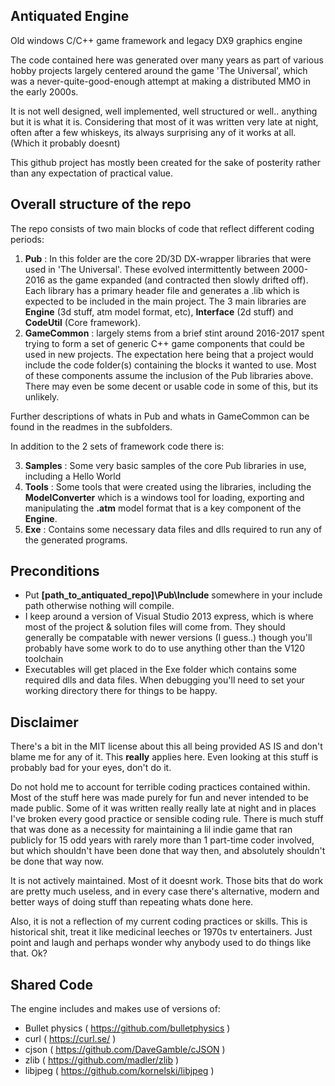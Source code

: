 Antiquated Engine
--------------
Old windows C/C++ game framework and legacy DX9 graphics engine

The code contained here was generated over many years as part of various hobby projects largely centered around the game 'The Universal', which was a never-quite-good-enough attempt at making a distributed MMO in the early 2000s.  

It is not well designed, well implemented, well structured or well.. anything but it is what it is.  Considering that most of it was written very late at night, often after a few whiskeys, its always surprising any of it works at all. (Which it probably doesnt)

This github project has mostly been created for the sake of posterity rather than any expectation of practical value. 

Overall structure of the repo
-----------------------------
The repo consists of two main blocks of code that reflect different coding periods:
1) **Pub** : In this folder are the core 2D/3D DX-wrapper libraries that were used in 'The Universal'. These evolved intermittently between 2000-2016 as the game expanded (and contracted then slowly drifted off). Each library has a primary header file and generates a .lib which is expected to be included in the main project. The 3 main libraries are **Engine** (3d stuff, atm model format, etc), **Interface** (2d stuff) and **CodeUtil** (Core framework). 
3) **GameCommon** : largely stems from a brief stint around 2016-2017 spent trying to form a set of generic C++ game components that could be used in new projects. The expectation here being that a project would include the code folder(s) containing the blocks it wanted to use. Most of these components assume the inclusion of the Pub libraries above. There may even be some decent or usable code in some of this, but its unlikely.

Further descriptions of whats in Pub and whats in GameCommon can be found in the readmes in the subfolders.

In addition to the 2 sets of framework code there is:

3) **Samples** : Some very basic samples of the core Pub libraries in use, including a Hello World
4) **Tools** : Some tools that were created using the libraries, including the **ModelConverter** which is a windows tool for loading, exporting and manipulating the **.atm** model format that is a key component of the **Engine**.
5) **Exe** : Contains some necessary data files and dlls required to run any of the generated programs.


Preconditions
-------------

- Put **[path_to_antiquated_repo]\Pub\Include**  somewhere in your include path otherwise nothing will compile.
- I keep around a version of Visual Studio 2013 express, which is where most of the project & solution files will come from. They should generally be compatable with newer versions (I guess..) though you'll probably have some work to do to use anything other than the V120 toolchain
- Executables will get placed in the Exe folder which contains some required dlls and data files. When debugging you'll need to set your working directory there for things to be happy.

Disclaimer
--------------
There's a bit in the MIT license about this all being provided AS IS and don't blame me for any of it. This **really** applies here. Even looking at this stuff is probably bad for your eyes, don't do it.

Do not hold me to account for terrible coding practices contained within. Most of the stuff here was made purely for fun and never intended to be made public.  Some of it was written really really late at night and in places I've broken every good practice or sensible coding rule. There is much stuff that was done as a necessity for maintaining a lil indie game that ran publicly for 15 odd years with rarely more than 1 part-time coder involved, but which shouldn't have been done that way then, and absolutely shouldn't be done that way now.

It is not actively maintained. Most of it doesnt work. Those bits that do work are pretty much useless, and in every case there's alternative, modern and better ways of doing stuff than repeating whats done here. 

Also, it is not a reflection of my current coding practices or skills. This is historical shit, treat it like medicinal leeches or 1970s tv entertainers. Just point and laugh and perhaps wonder why anybody used to do things like that. Ok?

Shared Code
-------------
The engine includes and makes use of versions of:
- Bullet physics ( https://github.com/bulletphysics )
- curl ( https://curl.se/ )
- cjson ( https://github.com/DaveGamble/cJSON )
- zlib ( https://github.com/madler/zlib )
- libjpeg ( https://github.com/kornelski/libjpeg ) 


